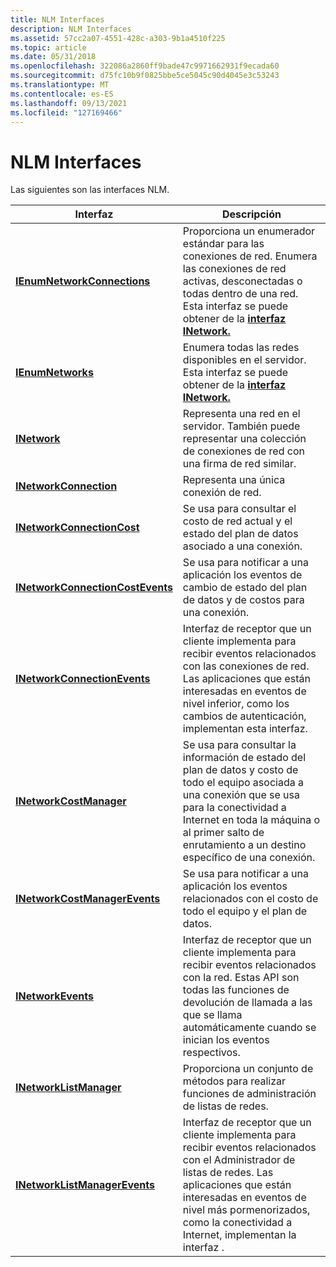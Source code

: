 ```yaml
---
title: NLM Interfaces
description: NLM Interfaces
ms.assetid: 57cc2a07-4551-428c-a303-9b1a4510f225
ms.topic: article
ms.date: 05/31/2018
ms.openlocfilehash: 322086a2860ff9bade47c9971662931f9ecada60
ms.sourcegitcommit: d75fc10b9f0825bbe5ce5045c90d4045e3c53243
ms.translationtype: MT
ms.contentlocale: es-ES
ms.lasthandoff: 09/13/2021
ms.locfileid: "127169466"
---
```

# <a name="nlm-interfaces"></a>NLM Interfaces

Las siguientes son las interfaces NLM.

| Interfaz                                                            | Descripción                                                                                                                                                                                                              |
|----------------------------------------------------------------------|--------------------------------------------------------------------------------------------------------------------------------------------------------------------------------------------------------------------------|
| [**IEnumNetworkConnections**](/windows/desktop/api/Netlistmgr/nn-netlistmgr-ienumnetworkconnections)           | Proporciona un enumerador estándar para las conexiones de red. Enumera las conexiones de red activas, desconectadas o todas dentro de una red. Esta interfaz se puede obtener de la [**interfaz INetwork.**](/windows/desktop/api/Netlistmgr/nn-netlistmgr-inetwork) |
| [**IEnumNetworks**](/windows/desktop/api/Netlistmgr/nn-netlistmgr-ienumnetworks)                               | Enumera todas las redes disponibles en el servidor. Esta interfaz se puede obtener de la [**interfaz INetwork.**](/windows/desktop/api/Netlistmgr/nn-netlistmgr-inetwork)                                                                                         |
| [**INetwork**](/windows/desktop/api/Netlistmgr/nn-netlistmgr-inetwork)                                         | Representa una red en el servidor. También puede representar una colección de conexiones de red con una firma de red similar.                                                                                          |
| [**INetworkConnection**](/windows/desktop/api/Netlistmgr/nn-netlistmgr-inetworkconnection)                     | Representa una única conexión de red.                                                                                                                                                                                  |
| [**INetworkConnectionCost**](/windows/desktop/api/Netlistmgr/nn-netlistmgr-inetworkconnectioncost)                | Se usa para consultar el costo de red actual y el estado del plan de datos asociado a una conexión.                                                                                                                                    |
| [**INetworkConnectionCostEvents**](/windows/desktop/api/Netlistmgr/nn-netlistmgr-inetworkconnectioncostevents) | Se usa para notificar a una aplicación los eventos de cambio de estado del plan de datos y de costos para una conexión.                                                                                                                               |
| [**INetworkConnectionEvents**](/windows/desktop/api/Netlistmgr/nn-netlistmgr-inetworkconnectionevents)         | Interfaz de receptor que un cliente implementa para recibir eventos relacionados con las conexiones de red. Las aplicaciones que están interesadas en eventos de nivel inferior, como los cambios de autenticación, implementan esta interfaz.       |
| [**INetworkCostManager**](/windows/desktop/api/Netlistmgr/nn-netlistmgr-inetworkcostmanager)                   | Se usa para consultar la información de estado del plan de datos y costo de todo el equipo asociada a una conexión que se usa para la conectividad a Internet en toda la máquina o al primer salto de enrutamiento a un destino específico de una conexión. |
| [**INetworkCostManagerEvents**](/windows/desktop/api/Netlistmgr/nn-netlistmgr-inetworkcostmanagerevents)       | Se usa para notificar a una aplicación los eventos relacionados con el costo de todo el equipo y el plan de datos.                                                                                                                                         |
| [**INetworkEvents**](/windows/desktop/api/Netlistmgr/nn-netlistmgr-inetworkevents)                             | Interfaz de receptor que un cliente implementa para recibir eventos relacionados con la red. Estas API son todas las funciones de devolución de llamada a las que se llama automáticamente cuando se inician los eventos respectivos.                                  |
| [**INetworkListManager**](/windows/desktop/api/Netlistmgr/nn-netlistmgr-inetworklistmanager)                   | Proporciona un conjunto de métodos para realizar funciones de administración de listas de redes.                                                                                                                                                  |
| [**INetworkListManagerEvents**](/windows/desktop/api/Netlistmgr/nn-netlistmgr-inetworklistmanagerevents)       | Interfaz de receptor que un cliente implementa para recibir eventos relacionados con el Administrador de listas de redes. Las aplicaciones que están interesadas en eventos de nivel más pormenorizados, como la conectividad a Internet, implementan la interfaz .   |



 

 

 




